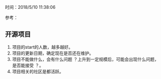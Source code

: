 时间：2018/5/10 11:38:06   

参考：  


## 开源项目 

1. 项目的start的人数，越多越好。
2. 项目的更新日期，确定现在是否还在维护。
3. 项目不能做什么，会有什么问题 ？上升到一定规模后，可能会出现什么问题，是否能接受 ？。
4. 项目相关的社区是都活跃。